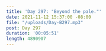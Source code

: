 ```yaml
---
title: 'Day 297: "Beyond the pale."'
date: 2021-11-12 15:37:00 -08:00
file: "/uploads/Day-B297.mp3"
post: Day 297
duration: '00:05:51'
length: 4890907
---
```



